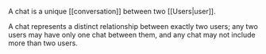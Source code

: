 A chat is a unique [[conversation]] between two [[Users|user]].

A chat represents a distinct relationship between exactly two users; any two users may have only one chat between them, and any chat may not include more than two users.
